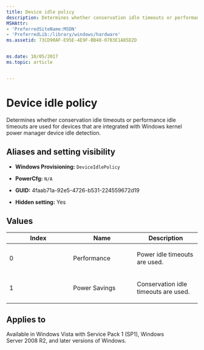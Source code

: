 ```yaml
---
title: Device idle policy
description: Determines whether conservation idle timeouts or performance idle timeouts are used for devices that are integrated with Windows kernel power manager device idle detection.
MSHAttr:
- 'PreferredSiteName:MSDN'
- 'PreferredLib:/library/windows/hardware'
ms.assetid: 73CD90AF-E95E-4E9F-BB48-0703E1A85D2D


ms.date: 10/05/2017
ms.topic: article


---
```


# Device idle policy


Determines whether conservation idle timeouts or performance idle timeouts are used for devices that are integrated with Windows kernel power manager device idle detection.

## <span id="Aliases_and_setting_visibility"></span><span id="aliases_and_setting_visibility"></span><span id="ALIASES_AND_SETTING_VISIBILITY"></span>Aliases and setting visibility


-   **Windows Provisioning:** `DeviceIdlePolicy   `

-   **PowerCfg:** `N/A `

-   **GUID:** 4faab71a-92e5-4726-b531-224559672d19

-   **Hidden setting:** Yes

## <span id="Values"></span><span id="values"></span><span id="VALUES"></span>Values


<table>
<colgroup>
<col width="33%" />
<col width="33%" />
<col width="33%" />
</colgroup>
<thead>
<tr class="header">
<th>Index</th>
<th>Name</th>
<th>Description</th>
</tr>
</thead>
<tbody>
<tr class="odd">
<td><p>0</p></td>
<td><p>Performance</p></td>
<td><p>Power idle timeouts are used.</p></td>
</tr>
<tr class="even">
<td><p>1</p></td>
<td><p>Power Savings</p></td>
<td><p>Conservation idle timeouts are used.</p></td>
</tr>
</tbody>
</table>

 

## <span id="Applies_to"></span><span id="applies_to"></span><span id="APPLIES_TO"></span>Applies to


Available in Windows Vista with Service Pack 1 (SP1), Windows Server 2008 R2, and later versions of Windows.
